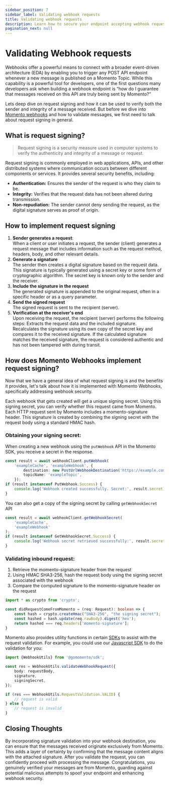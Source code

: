```yaml
---
sidebar_position: 7
sidebar_label: Validating webhook requests
title: Validating webhook requests
description: Learn how to secure your endpoint accepting webhook requests with request signatures and verification.
pagination_next: null
---
```


# Validating Webhook requests

Webhooks offer a powerful means to connect with a broader event-driven architecture (EDA) by enabling you to trigger any
POST API endpoint whenever a new message is published on a Momento Topic. While this capability is a powerful tool for developers, one of
the first questions many developers ask when building a webhook endpoint is “how do I guarantee that messages received
on this API are truly being sent by Momento?”

Lets deep dive on request signing and how it can be used to verify both the sender and integrity of a message received.
But before we dive into [Momento webhooks](https://docs.momentohq.com/topics/webhooks) and how to validate messages, we
first need to talk about request signing in
general.

## What is request signing?

> Request signing is a security measure used in computer systems to verify the authenticity and integrity of a message
> or request.

Request signing is commonly employed in web applications, APIs, and other distributed systems where communication occurs
between different components or services. It provides several security benefits, including:

* **Authentication:** Ensures the sender of the request is who they claim to be.
* **Integrity:** Verifies that the request data has not been altered during transmission.
* **Non-repudiation:** The sender cannot deny sending the request, as the digital signature serves as proof of origin.

## How to implement request signing

1. **Sender generates a request**:  
   When a client or user initiates a request, the sender (client) generates a request message that includes information
   such as the request method, headers, body, and other relevant details.
2. **Generate a signature**  
   The sender then creates a digital signature based on the request data. This signature is typically generated using a
   secret key or some form of cryptographic algorithm. The secret key is known only to the sender and the receiver.
3. **Include the signature in the request**  
   The generated signature is appended to the original request, often in a specific header or as a query parameter.
4. **Send the signed request**  
   The signed request is sent to the recipient (server).
5. **Verification at the receiver's end**  
   Upon receiving the request, the recipient (server) performs the following steps:
   Extracts the request data and the included signature.
   Recalculates the signature using its own copy of the secret key and compares it to the received signature.
   If the calculated signature matches the received signature, the request is considered authentic and has not been
   tampered with during transit.

## How does Momento Webhooks implement request signing?

Now that we have a general idea of what request signing is and the benefits it provides, let's talk about how it is
implemented with Momento Webhooks, specifically addressing webhook security.

Each webhook that gets created will get a unique signing secret. Using this signing secret, you can verify whether this
request came from Momento. Each HTTP request sent by Momento includes a momento-signature header. This signature is
created by combining the signing secret with the request body using a standard HMAC hash.

### Obtaining your signing secret:

When creating a new webhook using the `putWebhook` API in the Momento SDK, you receive a secret in the response.

```typescript
const result = await webhookClient.putWebhook(
    'exampleCache', 'exampleWebhook', {
        destination: new PostUrlWebhookDestination('https://example.com/webhook'),
        topicName: 'exampleTopic',
    });
if (result instanceof PutWebhook.Success) {
    console.log('Webhook created successfully. Secret:', result.secret);
}
```

You can also get a copy of the signing secret by calling `getWebhookSecret` API

```typescript
const result = await webhookClient.getWebhookSecret(
    'exampleCache',
    'exampleWebhook'
);
if (result instanceof GetWebhookSecret.Success) {
    console.log('Webhook secret retrieved successfully:', result.secret);
}
```

### Validating inbound request:

1. Retrieve the momento-signature header from the request
2. Using HMAC SHA3-256, hash the request body using the signing secret associated with the webhook
3. Compare the computed signature to the momento-signature header on the request

```typescript
import * as crypto from 'crypto';

const didRequestComeFromMomento = (req: Request): boolean => {
    const hash = crypto.createHmac("SHA3-256", "the signing secret");
    const hashed = hash.update(req.rawBody).digest('hex');
    return hashed === req.headers['momento-signature'];
}
```

Momento also provides utility functions in certain [SDKs](https://docs.momentohq.com/topics/develop) to assist with the
request validation. For example, you could use
our [Javascript SDK](https://docs.momentohq.com/topics/develop/sdks/nodejs) to do the validation for you:

```typescript
import {WebhookUtils} from '@gomomento/sdk';

const res = WebhookUtils.validateWebhookRequest({
    body: requestBody,
    signature,
    signingSecret,
});

if (res === WebhookUtils.RequestValidation.VALID) {
    // request is valid
} else {
    // request is invalid
}
```

## Closing Thoughts

By incorporating signature validation into your webhook destination, you can ensure that the messages received originate
exclusively from Momento. This adds a layer of certainty by confirming that the message content aligns with the attached
signature. After you validate the request, you can confidently proceed with processing the message. Congratulations, you
genuinely verified your messages are from Momento, guarding against potential malicious attempts to spoof your endpoint
and enhancing webhook security.
